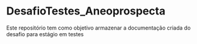 # DesafioTestes_Aneoprospecta
Este repositório tem como objetivo armazenar a documentação criada do desafio para estágio em testes
